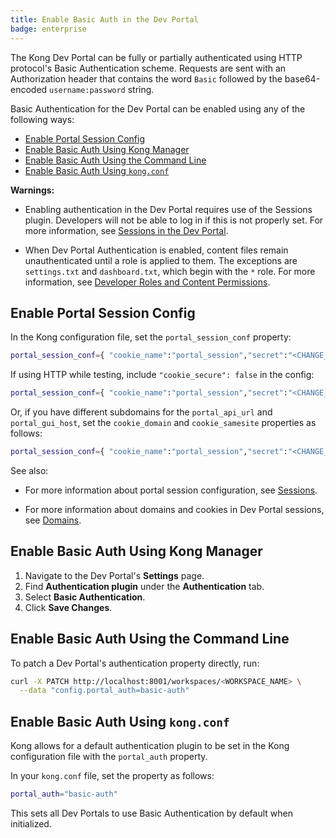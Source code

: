 ```yaml
---
title: Enable Basic Auth in the Dev Portal
badge: enterprise
---
```


The Kong Dev Portal can be fully or partially authenticated using HTTP protocol's Basic Authentication scheme. Requests are sent with an Authorization header that
contains the word `Basic` followed by the base64-encoded `username:password` string.

Basic Authentication for the Dev Portal can be enabled using any of the following ways:

- [Enable Portal Session Config](#enable-portal-session-config)
- [Enable Basic Auth Using Kong Manager](#enable-basic-auth-using-kong-manager)
- [Enable Basic Auth Using the Command Line](#enable-basic-auth-using-the-command-line)
- [Enable Basic Auth Using `kong.conf`](#enable-basic-auth-using-kongconf)

**Warnings:**

- Enabling authentication in the Dev Portal requires use of the
Sessions plugin. Developers will not be able to log in if this is not properly set.
For more information, see
[Sessions in the Dev Portal](/gateway/{{page.kong_version}}/developer-portal/configuration/authentication/sessions).

- When Dev Portal Authentication is enabled, content files remain unauthenticated until a role is applied to them. The exceptions are `settings.txt` and `dashboard.txt`, which begin with the `*` role. For more information, see
[Developer Roles and Content Permissions](/gateway/{{page.kong_version}}/developer-portal/administration/developer-permissions).

## Enable Portal Session Config

In the Kong configuration file, set the `portal_session_conf` property:

```bash
portal_session_conf={ "cookie_name":"portal_session","secret":"<CHANGE_THIS>","storage":"kong"}
```

If using HTTP while testing, include `"cookie_secure": false` in the config:

```bash
portal_session_conf={ "cookie_name":"portal_session","secret":"<CHANGE_THIS>","storage":"kong","cookie_secure":false}
```

Or, if you have different subdomains for the `portal_api_url` and `portal_gui_host`, set the `cookie_domain`
and `cookie_samesite` properties as follows:

```bash
portal_session_conf={ "cookie_name":"portal_session","secret":"<CHANGE_THIS>","storage":"kong","cookie_secure":false,"cookie_domain":"<.your_subdomain.com>","cookie_samesite":"off"  }
```

See also:

- For more information about portal session configuration, see
[Sessions](/gateway/{{page.kong_version}}/developer-portal/configuration/authentication/sessions#portal-session-conf).

- For more information about domains and cookies in Dev Portal sessions, see
[Domains](/gateway/{{page.kong_version}}/developer-portal/configuration/authentication/sessions#domains).

## Enable Basic Auth Using Kong Manager

1. Navigate to the Dev Portal's **Settings** page.
1. Find **Authentication plugin** under the **Authentication** tab.
1. Select **Basic Authentication**.
1. Click **Save Changes**.

## Enable Basic Auth Using the Command Line

To patch a Dev Portal's authentication property directly, run:

```bash
curl -X PATCH http://localhost:8001/workspaces/<WORKSPACE_NAME> \
  --data "config.portal_auth=basic-auth"
```

## Enable Basic Auth Using `kong.conf`

Kong allows for a default authentication plugin to be set in the Kong
configuration file with the `portal_auth` property.

In your `kong.conf` file, set the property as follows:

```bash
portal_auth="basic-auth"
```

This sets all Dev Portals to use Basic Authentication by default when initialized.
